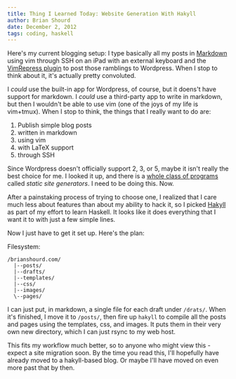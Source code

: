 ```yaml
---
title: Thing I Learned Today: Website Generation With Hakyll
author: Brian Shourd
date: December 2, 2012
tags: coding, haskell
---
```


Here's my current blogging setup: I type basically all my posts in [Markdown](http://daringfireball.net/projects/markdown/) using vim through SSH on an iPad with an external keyboard and the [VimRepress plugin](http://www.vim.org/scripts/script.php?script_id=3510) to post those ramblings to Wordpress. When I stop to think about it, it's actually pretty convoluted.

I *could* use the built-in app for Wordpress, of course, but it doens't have support for markdown. I *could* use a third-party app to write in markdown, but then I wouldn't be able to use vim (one of the joys of my life is vim+tmux). When I stop to think, the things that I really want to do are:

1. Publish simple blog posts
2. written in markdown
3. using vim
4. with LaTeX support
5. through SSH

Since Wordpress doesn't officially support 2, 3, or 5, maybe it isn't really the best choice for me. I looked it up, and there is a [whole class of programs](http://nanoc.stoneship.org/docs/1-introduction/#similar-projects) called *static site generators*. I need to be doing this. Now.

After a painstaking process of trying to choose one, I realized that I care much less about features than about my ability to hack it, so I picked [Hakyll](http://jaspervdj.be/hakyll/) as part of my effort to learn Haskell. It looks like it does everything that I want it to with just a few simple lines.

Now I just have to get it set up. Here's the plan:

Filesystem:

    /brianshourd.com/
      |--posts/
      |--drafts/
      |--templates/
      |--css/
      |--images/
      \--pages/

I can just put, in markdown, a single file for each draft under `/drats/`. When it's finished, I move it to `/posts/`, then fire up `hakyll` to compile all the posts and pages using the templates, css, and images. It puts them in their very own new directory, which I can just rsync to my web host.

This fits my workflow much better, so to anyone who might view this - expect a site migration soon. By the time you read this, I'll hopefully have already moved to a hakyll-based blog. Or maybe I'll have moved on even more past that by then.
